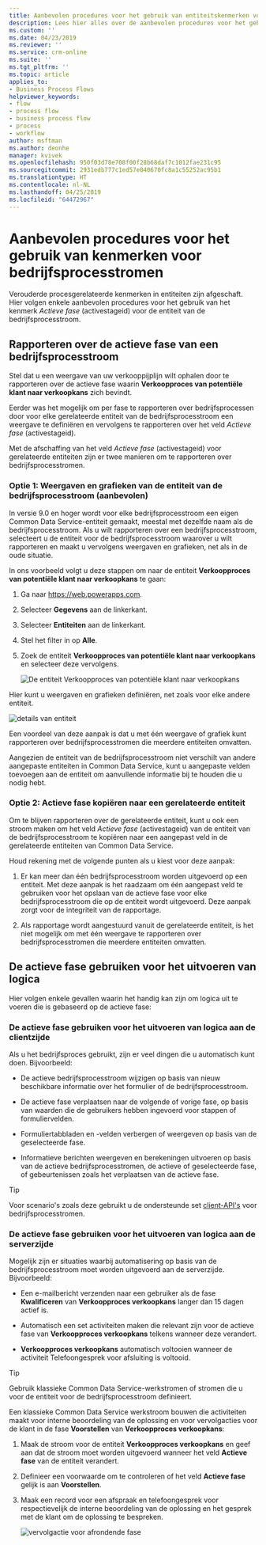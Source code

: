 ```yaml
---
title: Aanbevolen procedures voor het gebruik van entiteitskenmerken voor bedrijfsprocesstromen| Microsoft Docs
description: Lees hier alles over de aanbevolen procedures voor het gebruik van entiteitskenmerken voor bedrijfsprocesstromen.
ms.custom: ''
ms.date: 04/23/2019
ms.reviewer: ''
ms.service: crm-online
ms.suite: ''
ms.tgt_pltfrm: ''
ms.topic: article
applies_to:
- Business Process Flows
helpviewer_keywords:
- flow
- process flow
- business process flow
- process
- workflow
author: msftman
ms.author: deonhe
manager: kvivek
ms.openlocfilehash: 950f03d78e708f00f28b68daf7c1012fae231c95
ms.sourcegitcommit: 2931edb777c1ed57e040670fc8a1c55252ac95b1
ms.translationtype: HT
ms.contentlocale: nl-NL
ms.lasthandoff: 04/25/2019
ms.locfileid: "64472967"
---
```

# <a name="best-practices-in-using-business-process-flow-attributes"></a>Aanbevolen procedures voor het gebruik van kenmerken voor bedrijfsprocesstromen


Verouderde procesgerelateerde kenmerken in entiteiten zijn afgeschaft. Hier volgen enkele aanbevolen procedures voor het gebruik van het kenmerk *Actieve fase* (activestageid) voor de entiteit van de bedrijfsprocesstroom. 

## <a name="reporting-on-the-active-stage-of-a-business-process-flow"></a>Rapporteren over de actieve fase van een bedrijfsprocesstroom

Stel dat u een weergave van uw verkooppijplijn wilt ophalen door te rapporteren over de actieve fase waarin **Verkoopproces van potentiële klant naar verkoopkans** zich bevindt.

Eerder was het mogelijk om per fase te rapporteren over bedrijfsprocessen door voor elke gerelateerde entiteit van de bedrijfsprocesstroom een weergave te definiëren en vervolgens te rapporteren over het veld *Actieve fase* (activestageid).

Met de afschaffing van het veld *Actieve fase* (activestageid) voor gerelateerde entiteiten zijn er twee manieren om te rapporteren over bedrijfsprocesstromen.

### <a name="option-1-views-and-charts-on-business-process-flow-entity-recommended"></a>Optie 1: Weergaven en grafieken van de entiteit van de bedrijfsprocesstroom **(aanbevolen)**

In versie 9.0 en hoger wordt voor elke bedrijfsprocesstroom een eigen Common Data Service-entiteit gemaakt, meestal met dezelfde naam als de bedrijfsprocesstroom. Als u wilt rapporteren over een bedrijfsprocesstroom, selecteert u de entiteit voor de bedrijfsprocesstroom waarover u wilt rapporteren en maakt u vervolgens weergaven en grafieken, net als in de oude situatie.

In ons voorbeeld volgt u deze stappen om naar de entiteit **Verkoopproces van potentiële klant naar verkoopkans** te gaan:
1. Ga naar https://web.powerapps.com.
1. Selecteer **Gegevens** aan de linkerkant.
1. Selecteer **Entiteiten** aan de linkerkant.
1. Stel het filter in op **Alle**.
1. Zoek de entiteit **Verkoopproces van potentiële klant naar verkoopkans** en selecteer deze vervolgens.

   ![De entiteit Verkoopproces van potentiële klant naar verkoopkans](media/best-practices-entity-attributes/lead-opportunity-process.png)

Hier kunt u weergaven en grafieken definiëren, net zoals voor elke andere entiteit.

![details van entiteit](media/best-practices-entity-attributes/lead-to-opportunity-sales-process-details.png)

Een voordeel van deze aanpak is dat u met één weergave of grafiek kunt rapporteren over bedrijfsprocesstromen die meerdere entiteiten omvatten.

Aangezien de entiteit van de bedrijfsprocesstroom niet verschilt van andere aangepaste entiteiten in Common Data Service, kunt u aangepaste velden toevoegen aan de entiteit om aanvullende informatie bij te houden die u nodig hebt.

### <a name="option-2-copy-active-stage-to-a-related-entity"></a>Optie 2: Actieve fase kopiëren naar een gerelateerde entiteit

Om te blijven rapporteren over de gerelateerde entiteit, kunt u ook een stroom maken om het veld *Actieve fase* (activestageid) van de entiteit van de bedrijfsprocesstroom te kopiëren naar een aangepast veld in de gerelateerde entiteiten van Common Data Service.

Houd rekening met de volgende punten als u kiest voor deze aanpak:

1.  Er kan meer dan één bedrijfsprocesstroom worden uitgevoerd op een entiteit. Met deze aanpak is het raadzaam om één aangepast veld te gebruiken voor het opslaan van de actieve fase voor elke bedrijfsprocesstroom die op de entiteit wordt uitgevoerd. Deze aanpak zorgt voor de integriteit van de rapportage.

1.  Als rapportage wordt aangestuurd vanuit de gerelateerde entiteit, is het niet mogelijk om met één weergave te rapporteren over bedrijfsprocesstromen die meerdere entiteiten omvatten.

## <a name="using-the-active-stage-to-run-logic"></a>De actieve fase gebruiken voor het uitvoeren van logica

Hier volgen enkele gevallen waarin het handig kan zijn om logica uit te voeren die is gebaseerd op de actieve fase:

### <a name="using-the-active-stage-to-run-client-side-logic"></a>De actieve fase gebruiken voor het uitvoeren van logica aan de clientzijde

Als u het bedrijfsproces gebruikt, zijn er veel dingen die u automatisch kunt doen. Bijvoorbeeld:

-   De actieve bedrijfsprocesstroom wijzigen op basis van nieuw beschikbare informatie over het formulier of de bedrijfsprocesstroom.

-   De actieve fase verplaatsen naar de volgende of vorige fase, op basis van waarden die de gebruikers hebben ingevoerd voor stappen of formuliervelden.

-   Formuliertabbladen en -velden verbergen of weergeven op basis van de geselecteerde fase.

-   Informatieve berichten weergeven en berekeningen uitvoeren op basis van de actieve bedrijfsprocesstromen, de actieve of geselecteerde fase, of gebeurtenissen zoals het verplaatsen van de actieve fase.

> [!TIP]
> Voor scenario's zoals deze gebruikt u de ondersteunde set [client-API's](https://docs.microsoft.com/dynamics365/customer-engagement/developer/clientapi/reference/formcontext-data-process) voor bedrijfsprocesstromen.
>

### <a name="using-the-active-stage-to-run-server-side-logic"></a>De actieve fase gebruiken voor het uitvoeren van logica aan de serverzijde

Mogelijk zijn er situaties waarbij automatisering op basis van de bedrijfsprocesstroom moet worden uitgevoerd aan de serverzijde. Bijvoorbeeld:

-   Een e-mailbericht verzenden naar een gebruiker als de fase **Kwalificeren** van **Verkoopproces verkoopkans** langer dan 15 dagen actief is.

-   Automatisch een set activiteiten maken die relevant zijn voor de actieve fase van **Verkoopproces verkoopkans** telkens wanneer deze verandert.

-   **Verkoopproces verkoopkans** automatisch voltooien wanneer de activiteit Telefoongesprek voor afsluiting is voltooid.

> [!TIP]
> Gebruik klassieke Common Data Service-werkstromen of stromen die u voor de entiteit voor de bedrijfsprocesstroom definieert.
> 

Een klassieke Common Data Service werkstroom bouwen die activiteiten maakt voor interne beoordeling van de oplossing en voor vervolgacties voor de klant in de fase **Voorstellen** van **Verkoopproces verkoopkans**:

1. Maak de stroom voor de entiteit **Verkoopproces verkoopkans** en geef aan dat de stroom moet worden uitgevoerd wanneer het veld **Actieve fase** van de entiteit verandert. 
1. Definieer een voorwaarde om te controleren of het veld **Actieve fase** gelijk is aan **Voorstellen**. 
1. Maak een record voor een afspraak en telefoongesprek voor respectievelijk de interne beoordeling van de oplossing en het gesprek met de klant om de oplossing te bespreken.

   ![vervolgactie voor afrondende fase](media/best-practices-entity-attributes/close-stage-followup.png)
